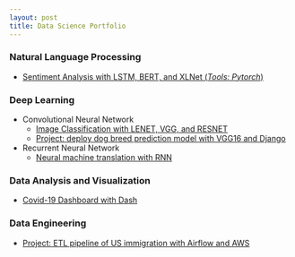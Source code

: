 ```yaml
---
layout: post
title: Data Science Portfolio
---
```




### Natural Language Processing


* <a href="https://github.com/huongdo108/sentiment-analysis-LSTM-BERT-XLNet">Sentiment Analysis with LSTM, BERT, and XLNet  (*Tools: Pytorch*)  </a>

### Deep Learning


* Convolutional Neural Network
  * <a href="https://github.com/huongdo108/image-classification-LENET-VGG-RESNET">Image Classification with LENET, VGG, and RESNET</a>
  * <a href="https://github.com/huongdo108/deploy-dog-breed-prediction-model-VGG16-Django">Project: deploy dog breed prediction model with VGG16 and Django </a>
* Recurrent Neural Network
  * <a href="https://github.com/huongdo108/machine-translation-RNN">Neural machine translation with RNN</a>
  
  



### Data Analysis and Visualization


*  <a href="https://github.com/huongdo108/covid-19-dashboard">Covid-19 Dashboard with Dash</a>


### Data Engineering

* <a href="https://github.com/huongdo108/ETL-pipeline-US-immigration-Airflow-AWS">Project: ETL pipeline of US immigration with Airflow and AWS</a>
